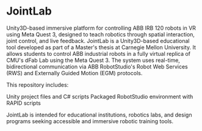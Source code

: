 # JointLab
Unity3D-based immersive platform for controlling ABB IRB 120 robots in VR using Meta Quest 3, designed to teach robotics through spatial interaction, joint control, and live feedback.
JointLab is a Unity3D-based educational tool developed as part of a Master's thesis at Carnegie Mellon University. It allows students to control ABB industrial robots in a fully virtual replica of CMU's dFab Lab using the Meta Quest 3. The system uses real-time, bidirectional communication via ABB RobotStudio's Robot Web Services (RWS) and Externally Guided Motion (EGM) protocols.

This repository includes:

Unity project files and C# scripts
Packaged RobotStudio environment with RAPID scripts

JointLab is intended for educational institutions, robotics labs, and design programs seeking accessible and immersive robotic training tools.
